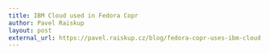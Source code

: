 ```yaml
---
title: IBM Cloud used in Fedora Copr
author: Pavel Raiskup
layout: post
external_url: https://pavel.raiskup.cz/blog/fedora-copr-uses-ibm-cloud.html
---
```

